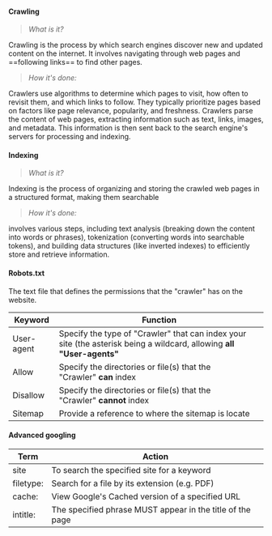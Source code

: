 #### Crawling 

>*What is it?*

Crawling is the process by which search engines discover new and updated content on the internet. It involves navigating through web pages and ==following links== to find other pages.

>*How it's done:*
 
Crawlers use algorithms to determine which pages to visit, how often to revisit them, and which links to follow. They typically prioritize pages based on factors like page relevance, popularity, and freshness. Crawlers parse the content of web pages, extracting information such as text, links, images, and metadata. This information is then sent back to the search engine's servers for processing and indexing.

#### Indexing

>*What is it?*

Indexing is the process of organizing and storing the crawled web pages in a structured format, making them searchable

>*How it's done:*

involves various steps, including text analysis (breaking down the content into words or phrases), tokenization (converting words into searchable tokens), and building data structures (like inverted indexes) to efficiently store and retrieve information.

#### Robots.txt

The text file that defines the permissions that the "crawler"  has on the website.


| Keyword    | Function                                                                                                              |
| ---------- | --------------------------------------------------------------------------------------------------------------------- |
| User-agent | Specify the type of "Crawler" that can index your site (the asterisk being a wildcard, allowing **all "User-agents"** |
| Allow      | Specify the directories or file(s) that the "Crawler" **can** index                                                   |
| Disallow   | Specify the directories or file(s) that the "Crawler" **cannot** index                                                |
| Sitemap    | Provide a reference to where the sitemap is locate                                                                    |

#### Advanced googling
| Term      | Action                                                    |
| --------- | --------------------------------------------------------- |
| site      | To search the specified site for a keyword                |
| filetype: | Search for a file by its extension (e.g. PDF)             |
| cache:    | View Google's Cached version of a specified URL           |
| intitle:  | The specified phrase MUST appear in the title of the page |
